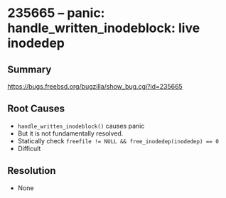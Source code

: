 # 235665 – panic: handle_written_inodeblock: live inodedep

## Summary

https://bugs.freebsd.org/bugzilla/show_bug.cgi?id=235665

## Root Causes

* `handle_written_inodeblock()` causes panic
* But it is not fundamentally resolved.
* Statically check `freefile != NULL && free_inodedep(inodedep) == 0`
* Difficult

## Resolution

* None
